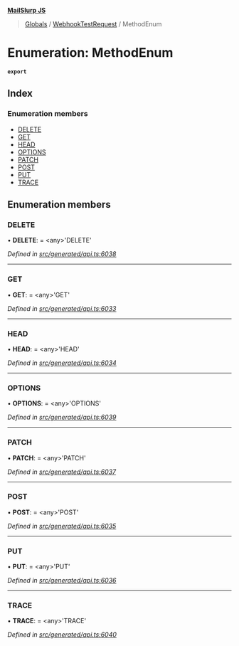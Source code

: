 **[MailSlurp JS](../README.md)**

> [Globals](../README.md) / [WebhookTestRequest](../modules/webhooktestrequest.md) / MethodEnum

# Enumeration: MethodEnum

**`export`** 

## Index

### Enumeration members

* [DELETE](webhooktestrequest.methodenum.md#delete)
* [GET](webhooktestrequest.methodenum.md#get)
* [HEAD](webhooktestrequest.methodenum.md#head)
* [OPTIONS](webhooktestrequest.methodenum.md#options)
* [PATCH](webhooktestrequest.methodenum.md#patch)
* [POST](webhooktestrequest.methodenum.md#post)
* [PUT](webhooktestrequest.methodenum.md#put)
* [TRACE](webhooktestrequest.methodenum.md#trace)

## Enumeration members

### DELETE

•  **DELETE**:  = \<any>'DELETE'

*Defined in [src/generated/api.ts:6038](https://github.com/mailslurp/mailslurp-client/blob/d7397d3/src/generated/api.ts#L6038)*

___

### GET

•  **GET**:  = \<any>'GET'

*Defined in [src/generated/api.ts:6033](https://github.com/mailslurp/mailslurp-client/blob/d7397d3/src/generated/api.ts#L6033)*

___

### HEAD

•  **HEAD**:  = \<any>'HEAD'

*Defined in [src/generated/api.ts:6034](https://github.com/mailslurp/mailslurp-client/blob/d7397d3/src/generated/api.ts#L6034)*

___

### OPTIONS

•  **OPTIONS**:  = \<any>'OPTIONS'

*Defined in [src/generated/api.ts:6039](https://github.com/mailslurp/mailslurp-client/blob/d7397d3/src/generated/api.ts#L6039)*

___

### PATCH

•  **PATCH**:  = \<any>'PATCH'

*Defined in [src/generated/api.ts:6037](https://github.com/mailslurp/mailslurp-client/blob/d7397d3/src/generated/api.ts#L6037)*

___

### POST

•  **POST**:  = \<any>'POST'

*Defined in [src/generated/api.ts:6035](https://github.com/mailslurp/mailslurp-client/blob/d7397d3/src/generated/api.ts#L6035)*

___

### PUT

•  **PUT**:  = \<any>'PUT'

*Defined in [src/generated/api.ts:6036](https://github.com/mailslurp/mailslurp-client/blob/d7397d3/src/generated/api.ts#L6036)*

___

### TRACE

•  **TRACE**:  = \<any>'TRACE'

*Defined in [src/generated/api.ts:6040](https://github.com/mailslurp/mailslurp-client/blob/d7397d3/src/generated/api.ts#L6040)*
